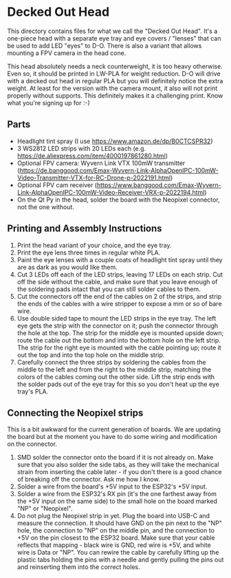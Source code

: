 # Decked Out Head

This directory contains files for what we call the "Decked Out Head". It's a one-piece head with a separate eye tray and eye covers / "lenses" that can be used to add LED "eyes" to D-O. There is also a variant that allows mounting a FPV camera in the head cone.

This head absolutely needs a neck counterweight, it is too heavy otherwise. Even so, it should be printed in LW-PLA for weight reduction. D-O will drive with a decked out head in regular PLA but you will definitely notice the extra weight. At least for the version with the camera mount, it also will not print properly without supports. This definitely makes it a challenging print. Know what you're signing up for :-)


## Parts
* Headlight tint spray (I use https://www.amazon.de/dp/B0CTCSPR32)
* 3 WS2812 LED strips with 20 LEDs each (e.g. https://de.aliexpress.com/item/4000197861280.html)
* Optional FPV camera: Wyvern Link VTX 100mW transmitter (https://de.banggood.com/Emax-Wyvern-Link-AlphaOpenIPC-100mW-Video-Transmitter-VTX-for-RC-Drone-p-2022191.html)
* Optional FPV cam receiver (https://www.banggood.com/Emax-Wyvern-Link-AlphaOpenIPC-100mW-Video-Receiver-VRX-p-2022194.html)
* On the Qt Py in the head, solder the board with the Neopixel connector, not the one without.

## Printing and Assembly Instructions
1. Print the head variant of your choice, and the eye tray. 
2. Print the eye lens three times in regular white PLA.
3. Paint the eye lenses with a couple coats of headlight tint spray until they are as dark as you would like them.
4. Cut 3 LEDs off each of the LED strips, leaving 17 LEDs on each strip. Cut off the side without the cable, and make sure that you leave enough of the soldering pads intact that you can still solder cables to them.
5. Cut the connectors off the end of the cables on 2 of the strips, and strip the ends of the cables with a wire stripper to expose a mm or so of bare wire.
6. Use double sided tape to mount the LED strips in the eye tray. The left eye gets the strip with the connector on it; push the connector through the hole at the top. The strip for the middle eye is mounted upside down; route the cable out the bottom and into the bottom hole on the left strip. The strip for the right eye is mounted with the cable pointing up; route it out the top and into the top hole on the middle strip.
7. Carefully connect the three strips by soldering the cables from the middle to the left and from the right to the middle strip, matching the colors of the cables coming out the other side. Lift the strip ends with the solder pads out of the eye tray for this so you don't heat up the eye tray's PLA.

## Connecting the Neopixel strips
This is a bit awkward for the current generation of boards. We are updating the board but at the moment you have to do some wiring and modification on the connector.

1. SMD solder the connector onto the board if it is not already on. Make sure that you also solder the side tabs, as they will take the mechanical strain from inserting the cable later - if you don't there is a good chance of breaking off the connector. Ask me how I know.
2. Solder a wire from the board's +5V input to the ESP32's +5V input.
3. Solder a wire from the ESP32's RX pin (it's the one farthest away from the +5V input on the same side) to the small hole on the board marked "NP" or "Neopixel".
4. Do not plug the Neopixel strip in yet. Plug the board into USB-C and measure the connection. It should have GND on the pin next to the "NP" hole, the connection to "NP" on the middle pin, and the connection to +5V on the pin closest to the ESP32 board. Make sure that your cable reflects that mapping - black wire is GND, red wire is +5V, and white wire is Data or "NP". You can rewire the cable by carefully lifting up the plastic tabs holding the pins with a needle and gently pulling the pins out and reinserting them into the correct holes.